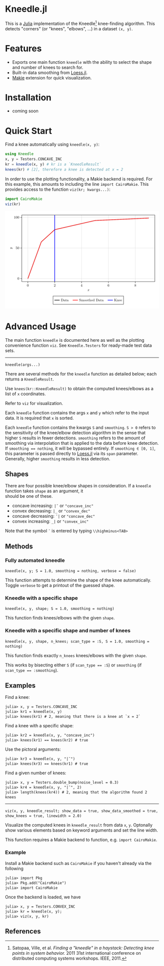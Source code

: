 # Kneedle.jl

This is a [Julia](https://julialang.org/) implementation of the Kneedle[^1] knee-finding algorithm. This detects "corners" (or "knees", "elbows", ...) in a dataset `(x, y)`.

# Features

- Exports one main function `kneedle` with the ability to select the shape and number of knees to search for.
- Built-in data smoothing from [Loess.jl](https://github.com/JuliaStats/Loess.jl).
- [Makie](https://docs.makie.org/stable/) extension for quick visualization.

# Installation

- coming soon

# Quick Start

Find a knee automatically using `kneedle(x, y)`:

```julia
using Kneedle
x, y = Testers.CONCAVE_INC
kr = kneedle(x, y) # kr is a `KneedleResult`
knees(kr) # [2], therefore a knee is detected at x = 2
```

In order to use the plotting functionality, a Makie backend is required. For this example, this amounts to including the line `import CairoMakie`. This provides access to the function `viz(kr; kwargs...)`:

```julia
import CairoMakie
viz(kr)
```

[!["Plot"](assets/readme.png)](https://70gage70.github.io/Kneedle.jl/)

# Advanced Usage

The main function `kneedle` is documented here as well as the plotting convenience function `viz`. See `Kneedle.Testers` for ready-made test data sets.

---


    kneedle(args...)
    
There are several methods for the `kneedle` function as detailed below; each returns a `KneedleResult`. 

Use `knees(kr::KneedleResult)` to obtain the computed knees/elbows as a list of `x` coordinates.

Refer to `viz` for visualization.

Each `kneedle` function contains the args `x` and `y` which refer to the input data. It is required that `x` is sorted.

Each `kneedle` function contains the kwargs `S` and `smoothing`. `S > 0` refers to the sensitivity of the knee/elbow detection algorithm in the sense that higher `S` results in fewer detections. `smoothing` refers to the amount of smoothing via interpolation that is applied to the data before knee detection. If `smoothing == nothing`, it will be bypassed entirely. If `smoothing ∈ [0, 1]`, this parameter is passed directly to [Loess.jl](https://github.com/JuliaStats/Loess.jl) via its `span` parameter. Generally, higher `smoothing` results in less detection.

## Shapes

There are four possible knee/elbow shapes in consideration. If a `kneedle` function takes `shape` as an argument, it \
should be one of these.

- concave increasing: `|¯` or `"concave_inc"`
- convex decreasing: `|_` or `"convex_dec"`
- concave decreasing: `¯|` or `"concave_dec"`
- convex increasing: `_|` or `"convex_inc"`

Note that the symbol `¯` is entered by typing `\\highminus<TAB>`

## Methods

### Fully automated kneedle

    kneedle(x, y; S = 1.0, smoothing = nothing, verbose = false)

This function attempts to determine the shape of the knee automatically. Toggle `verbose` to get a printout of the guessed shape.

### Kneedle with a specific shape

    kneedle(x, y, shape; S = 1.0, smoothing = nothing)

This function finds knees/elbows with the given `shape`.

### Kneedle with a specific shape and number of knees

    kneedle(x, y, shape, n_knees; scan_type = :S, S = 1.0, smoothing = nothing)

This function finds exactly `n_knees` knees/elbows with the given `shape`.

This works by bisecting either `S` (if `scan_type == :S`) or `smoothing` (if `scan_type == :smoothing`).

## Examples

Find a knee:

```julia-repl
julia> x, y = Testers.CONCAVE_INC
julia> kr1 = kneedle(x, y)
julia> knees(kr1) # 2, meaning that there is a knee at `x = 2`
```

Find a knee with a specific shape:

```julia-repl
julia> kr2 = kneedle(x, y, "concave_inc")
julia> knees(kr1) == knees(kr2) # true
```

Use the pictoral arguments:

```julia-repl
julia> kr3 = kneedle(x, y, "|¯")
julia> knees(kr3) == knees(kr1) # true
```

Find a given number of knees:

```julia-repl
julia> x, y = Testers.double_bump(noise_level = 0.3)
julia> kr4 = kneedle(x, y, "|¯", 2)
julia> length(knees(kr4)) # 2, meaning that the algorithm found 2 knees
```

---

    viz(x, y, kneedle_result; show_data = true, show_data_smoothed = true, show_knees = true, linewidth = 2.0)

Visualize the computed knees in `kneedle_result` from data `x`, `y`. Optonally show various elements based on keyword arguments and set the line width.

This function requires a Makie backend to function, e.g. `import CairoMakie`.

### Example

Install a Makie backend such as `CairoMakie` if you haven't already via the following

```julia-repl
julia> import Pkg
julia> Pkg.add("CairoMakie")
julia> import CairoMakie
```

Once the backend is loaded, we have

```julia-repl
julia> x, y = Testers.CONVEX_INC
julia> kr = kneedle(x, y);
julia> viz(x, y, kr)
```

## References

[^1]: Satopaa, Ville, et al. *Finding a "kneedle" in a haystack: Detecting knee points in system behavior.* 2011 31st international conference on distributed computing systems workshops. IEEE, 2011.